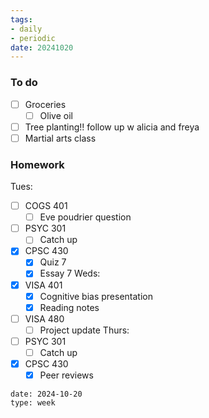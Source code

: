 ```yaml
---
tags:
- daily
- periodic
date: 20241020
---
```


### To do 
- [ ] Groceries
	- [ ] Olive oil
- [ ] Tree planting!! follow up w alicia and freya
- [ ] Martial arts class

### Homework
Tues:
- [ ] COGS 401 
	- [ ] Eve poudrier question
- [ ] PSYC 301
	- [ ] Catch up
- [x] CPSC 430
	- [x] Quiz 7
	- [x] Essay 7
Weds:
- [x] VISA 401
	- [x] Cognitive bias presentation
	- [x] Reading notes
- [ ] VISA 480
	- [ ] Project update
Thurs:
- [ ] PSYC 301
	- [ ] Catch up
- [x] CPSC 430
	- [x] Peer reviews

```gEvent
date: 2024-10-20
type: week
```


